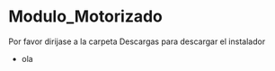Modulo_Motorizado
=================

Por favor dirijase a la carpeta Descargas para descargar el instalador 
 * ola